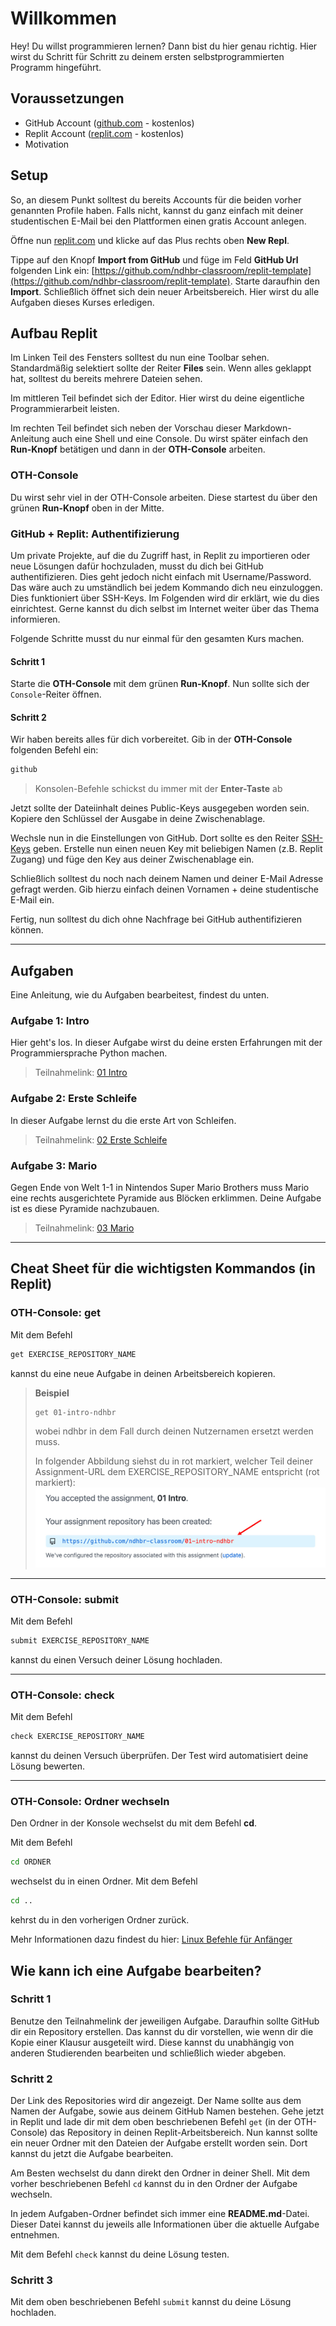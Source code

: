 # Willkommen
Hey! Du willst programmieren lernen? Dann bist du hier genau richtig. Hier wirst du Schritt für Schritt zu deinem ersten selbstprogrammierten Programm hingeführt.

## Voraussetzungen
- GitHub Account ([github.com](https://github.com/) - kostenlos)
- Replit Account ([replit.com](https://replit.com/) - kostenlos)
- Motivation

## Setup
So, an diesem Punkt solltest du bereits Accounts für die beiden vorher genannten Profile haben. Falls nicht, kannst du ganz einfach mit deiner studentischen E-Mail bei den Plattformen einen gratis Account anlegen.

Öffne nun [replit.com](https://replit.com/) und klicke auf das Plus rechts oben **New Repl**.

Tippe auf den Knopf **Import from GitHub** und füge im Feld **GitHub Url** folgenden Link ein: [https://github.com/ndhbr-classroom/replit-template](https://github.com/ndhbr-classroom/replit-template). Starte daraufhin den **Import**. Schließlich öffnet sich dein neuer Arbeitsbereich. Hier wirst du alle Aufgaben dieses Kurses erledigen.

## Aufbau Replit
Im Linken Teil des Fensters solltest du nun eine Toolbar sehen. Standardmäßig selektiert sollte der Reiter **Files** sein. Wenn alles geklappt hat, solltest du bereits mehrere Dateien sehen.

Im mittleren Teil befindet sich der Editor. Hier wirst du deine eigentliche Programmierarbeit leisten.

Im rechten Teil befindet sich neben der Vorschau dieser Markdown-Anleitung auch eine Shell und eine Console. Du wirst später einfach den **Run-Knopf** betätigen und dann in der **OTH-Console** arbeiten.

### OTH-Console
Du wirst sehr viel in der OTH-Console arbeiten. Diese startest du über den grünen **Run-Knopf** oben in der Mitte.

### GitHub + Replit: Authentifizierung
Um private Projekte, auf die du Zugriff hast, in Replit zu importieren oder neue Lösungen dafür hochzuladen, musst du dich bei GitHub authentifizieren. Dies geht jedoch nicht einfach mit Username/Password. Das wäre auch zu umständlich bei jedem Kommando dich neu einzuloggen. Dies funktioniert über SSH-Keys. Im Folgenden wird dir erklärt, wie du dies einrichtest. Gerne kannst du dich selbst im Internet weiter über das Thema informieren.

Folgende Schritte musst du nur einmal für den gesamten Kurs machen.

#### Schritt 1
Starte die **OTH-Console** mit dem grünen **Run-Knopf**. Nun sollte sich der `Console`-Reiter öffnen.

#### Schritt 2
Wir haben bereits alles für dich vorbereitet. Gib in der **OTH-Console** folgenden Befehl ein:
```bash
github
```
>Konsolen-Befehle schickst du immer mit der **Enter-Taste** ab

Jetzt sollte der Dateiinhalt deines Public-Keys ausgegeben worden sein.
Kopiere den Schlüssel der Ausgabe in deine Zwischenablage.

Wechsle nun in die Einstellungen von GitHub. Dort sollte es den Reiter [SSH-Keys](https://github.com/settings/keys) geben. Erstelle nun einen neuen Key mit beliebigen Namen (z.B. Replit Zugang) und füge den Key aus deiner Zwischenablage ein.

Schließlich solltest du noch nach deinem Namen und deiner E-Mail Adresse gefragt werden. Gib hierzu einfach deinen Vornamen + deine studentische E-Mail ein.

Fertig, nun solltest du dich ohne Nachfrage bei GitHub authentifizieren können.

---

## Aufgaben
Eine Anleitung, wie du Aufgaben bearbeitest, findest du unten.

### Aufgabe 1: Intro
Hier geht's los. In dieser Aufgabe wirst du deine ersten Erfahrungen mit der Programmiersprache Python machen.
>Teilnahmelink: [01 Intro](https://classroom.github.com/a/NhB7RLNP)

### Aufgabe 2: Erste Schleife
In dieser Aufgabe lernst du die erste Art von Schleifen.
>Teilnahmelink: [02 Erste Schleife](https://classroom.github.com/a/ltFInNl6)

### Aufgabe 3: Mario
Gegen Ende von Welt 1-1 in Nintendos Super Mario Brothers muss Mario eine rechts ausgerichtete Pyramide aus Blöcken erklimmen. Deine Aufgabe ist es diese Pyramide nachzubauen.
>Teilnahmelink: [03 Mario](https://classroom.github.com/a/eknnWrje)

---

## Cheat Sheet für die wichtigsten Kommandos (in Replit)
### OTH-Console: get
Mit dem Befehl
```bash
get EXERCISE_REPOSITORY_NAME
```
kannst du eine neue Aufgabe in deinen Arbeitsbereich kopieren.

>**Beispiel**
>```bash
>get 01-intro-ndhbr
>```
>wobei ndhbr in dem Fall durch deinen Nutzernamen ersetzt werden muss.
>
>In folgender Abbildung siehst du in rot markiert, welcher Teil deiner Assignment-URL dem EXERCISE_REPOSITORY_NAME entspricht (rot markiert):
>![EXERCISE_REPOSITORY_NAME](node_modules/assets/exercise_name.jpg)

---

### OTH-Console: submit
Mit dem Befehl
```bash
submit EXERCISE_REPOSITORY_NAME
```
kannst du einen Versuch deiner Lösung hochladen.

---

### OTH-Console: check
Mit dem Befehl
```bash
check EXERCISE_REPOSITORY_NAME
```
kannst du deinen Versuch überprüfen. Der Test wird automatisiert deine Lösung bewerten.

---

### OTH-Console: Ordner wechseln
Den Ordner in der Konsole wechselst du mit dem Befehl **cd**.

Mit dem Befehl
```bash
cd ORDNER
```

wechselst du in einen Ordner. Mit dem Befehl
```bash
cd ..
```
kehrst du in den vorherigen Ordner zurück.

Mehr Informationen dazu findest du hier: [Linux Befehle für Anfänger](https://www.howtoforge.de/anleitung/linux-cd-befehl-tutorial-fuer-anfaenger-8-beispiele/)

## Wie kann ich eine Aufgabe bearbeiten?
### Schritt 1
Benutze den Teilnahmelink der jeweiligen Aufgabe. Daraufhin sollte GitHub dir ein Repository erstellen. Das kannst du dir vorstellen, wie wenn dir die Kopie einer Klausur ausgeteilt wird. Diese kannst du unabhängig von anderen Studierenden bearbeiten und schließlich wieder abgeben.

### Schritt 2
Der Link des Repositories wird dir angezeigt. Der Name sollte aus dem Namen der Aufgabe, sowie aus deinem GitHub Namen bestehen. Gehe jetzt in Replit und lade dir mit dem oben beschriebenen Befehl `get` (in der OTH-Console) das Repository in deinen Replit-Arbeitsbereich. Nun kannst sollte ein neuer Ordner mit den Dateien der Aufgabe erstellt worden sein. Dort kannst du jetzt die Aufgabe bearbeiten.

Am Besten wechselst du dann direkt den Ordner in deiner Shell. Mit dem vorher beschriebenen Befehl `cd` kannst du in den Ordner der Aufgabe wechseln.

In jedem Aufgaben-Ordner befindet sich immer eine **README.md**-Datei. Dieser Datei kannst du jeweils alle Informationen über die aktuelle Aufgabe entnehmen.

Mit dem Befehl `check` kannst du deine Lösung testen.

### Schritt 3
Mit dem oben beschriebenen Befehl `submit` kannst du deine Lösung hochladen.
